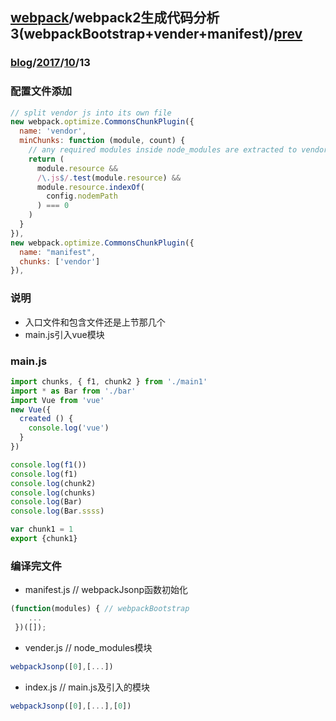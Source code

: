 ## [webpack](../webpack.md)/webpack2生成代码分析3(webpackBootstrap+vender+manifest)/[prev](./webpackBootstrapVender.md)
### [blog](../../../README.md)/[2017](../../README.md)/[10](../README.md)/13
### 配置文件添加
~~~js
// split vendor js into its own file
new webpack.optimize.CommonsChunkPlugin({
  name: 'vendor',
  minChunks: function (module, count) {
    // any required modules inside node_modules are extracted to vendor
    return (
      module.resource &&
      /\.js$/.test(module.resource) &&
      module.resource.indexOf(
        config.nodemPath
      ) === 0
    )
  }
}),
new webpack.optimize.CommonsChunkPlugin({
  name: "manifest",
  chunks: ['vendor']
}),
~~~
### 说明
* 入口文件和包含文件还是上节那几个
* main.js引入vue模块

### main.js
~~~js
import chunks, { f1, chunk2 } from './main1'
import * as Bar from './bar'
import Vue from 'vue'
new Vue({
  created () {
    console.log('vue')
  }
})

console.log(f1())
console.log(f1)
console.log(chunk2)
console.log(chunks)
console.log(Bar)
console.log(Bar.ssss)

var chunk1 = 1
export {chunk1}
~~~

### 编译完文件
* manifest.js // webpackJsonp函数初始化
~~~js
(function(modules) { // webpackBootstrap
    ...
 })([]);
~~~

* vender.js // node_modules模块
~~~js
webpackJsonp([0],[...])
~~~

* index.js // main.js及引入的模块
~~~js
webpackJsonp([0],[...],[0])
~~~

